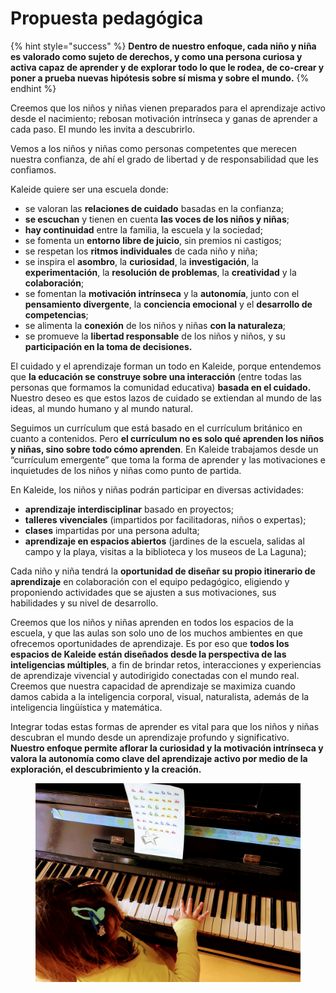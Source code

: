 # Propuesta pedagógica

{% hint style="success" %}
**Dentro de nuestro enfoque, cada niño y niña es valorado como sujeto de derechos, y como una persona curiosa y activa capaz de aprender y de explorar todo lo que le rodea, de co-crear y poner a prueba nuevas hipótesis sobre sí misma y sobre el mundo.**&#x20;
{% endhint %}

Creemos que los niños y niñas vienen preparados para el aprendizaje activo desde el nacimiento; rebosan motivación intrínseca y ganas de aprender a cada paso. El mundo les invita a descubrirlo.&#x20;

Vemos a los niños y niñas como personas competentes que merecen nuestra confianza, de ahí el grado de libertad y de responsabilidad que les confiamos.

Kaleide quiere ser una escuela donde:

* se valoran las **relaciones de cuidado** basadas en la confianza;
* **se escuchan** y tienen en cuenta **las voces de los niños y niñas**;
* **hay continuidad** entre la familia, la escuela y la sociedad;
* se fomenta un **entorno libre de juicio**, sin premios ni castigos;
* se respetan los **ritmos individuales** de cada niño y niña;
* se inspira el **asombro**, la **curiosidad**, la **investigación**, la **experimentación**, la **resolución de problemas**, la **creatividad** y la **colaboración**;
* se fomentan la **motivación intrínseca** y la **autonomía**, junto con el **pensamiento divergente**, la **conciencia emocional** y el **desarrollo de competencias**;
* se alimenta la **conexión** de los niños y niñas **con la naturaleza**;
* se promueve la **libertad responsable** de los niños y niños, y su **participación en la toma de decisiones.**

El cuidado y el aprendizaje forman un todo en Kaleide, porque entendemos que **la educación se construye sobre una interacción** (entre todas las personas que formamos la comunidad educativa) **basada en el cuidado.** Nuestro deseo es que estos lazos de cuidado se extiendan al mundo de las ideas, al mundo humano y al mundo natural.

Seguimos un currículum que está basado en el currículum británico en cuanto a contenidos. Pero **el currículum no es solo qué aprenden los niños y niñas, sino sobre todo cómo aprenden**. En Kaleide trabajamos desde un “currículum emergente” que toma la forma de aprender y las motivaciones e inquietudes de los niños y niñas como punto de partida.

En Kaleide, los niños y niñas podrán participar en diversas actividades:

* **aprendizaje interdisciplinar** basado en proyectos;
* **talleres vivenciales** (impartidos por facilitadoras, niños o expertas);
* **clases** impartidas por una persona adulta;
* **aprendizaje en espacios abiertos** (jardines de la escuela, salidas al campo y la playa, visitas a la biblioteca y los museos de La Laguna);

Cada niño y niña tendrá la **oportunidad de diseñar su propio itinerario de aprendizaje** en colaboración con el equipo pedagógico, eligiendo y proponiendo actividades que se ajusten a sus motivaciones, sus habilidades y su nivel de desarrollo.

Creemos que los niños y niñas aprenden en todos los espacios de la escuela, y que las aulas son solo uno de los muchos ambientes en que ofrecemos oportunidades de aprendizaje. Es por eso que **todos los espacios de Kaleide están diseñados desde la perspectiva de las inteligencias múltiples**, a fin de brindar retos, interacciones y experiencias de aprendizaje vivencial y autodirigido conectadas con el mundo real. Creemos que nuestra capacidad de aprendizaje se maximiza cuando damos cabida a la inteligencia corporal, visual, naturalista, además de la inteligencia lingüística y matemática.

Integrar todas estas formas de aprender es vital para que los niños y niñas descubran el mundo desde un aprendizaje profundo y significativo. **Nuestro enfoque permite aflorar la curiosidad y la motivación intrínseca y valora la autonomía como clave del aprendizaje activo por medio de la exploración, el descubrimiento y la creación.**

<figure><img src="../../.gitbook/assets/IMG_0817 (1).JPG" alt=""><figcaption></figcaption></figure>
